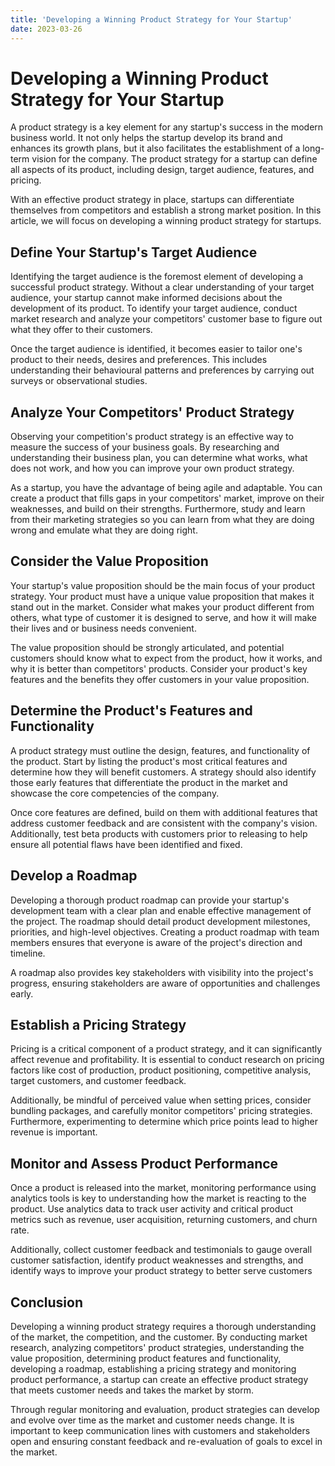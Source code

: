 ```yaml
---
title: 'Developing a Winning Product Strategy for Your Startup'
date: 2023-03-26
---
```


# Developing a Winning Product Strategy for Your Startup

A product strategy is a key element for any startup's success in the modern business world. It not only helps the startup develop its brand and enhances its growth plans, but it also facilitates the establishment of a long-term vision for the company. The product strategy for a startup can define all aspects of its product, including design, target audience, features, and pricing.

With an effective product strategy in place, startups can differentiate themselves from competitors and establish a strong market position. In this article, we will focus on developing a winning product strategy for startups.

## Define Your Startup's Target Audience

Identifying the target audience is the foremost element of developing a successful product strategy. Without a clear understanding of your target audience, your startup cannot make informed decisions about the development of its product. To identify your target audience, conduct market research and analyze your competitors' customer base to figure out what they offer to their customers.

Once the target audience is identified, it becomes easier to tailor one's product to their needs, desires and preferences. This includes understanding their behavioural patterns and preferences by carrying out surveys or observational studies.

## Analyze Your Competitors' Product Strategy

Observing your competition's product strategy is an effective way to measure the success of your business goals. By researching and understanding their business plan, you can determine what works, what does not work, and how you can improve your own product strategy.

As a startup, you have the advantage of being agile and adaptable. You can create a product that fills gaps in your competitors' market, improve on their weaknesses, and build on their strengths. Furthermore, study and learn from their marketing strategies so you can learn from what they are doing wrong and emulate what they are doing right.

## Consider the Value Proposition

Your startup's value proposition should be the main focus of your product strategy. Your product must have a unique value proposition that makes it stand out in the market. Consider what makes your product different from others, what type of customer it is designed to serve, and how it will make their lives and or business needs convenient.

The value proposition should be strongly articulated, and potential customers should know what to expect from the product, how it works, and why it is better than competitors' products. Consider your product's key features and the benefits they offer customers in your value proposition.

## Determine the Product's Features and Functionality

A product strategy must outline the design, features, and functionality of the product. Start by listing the product's most critical features and determine how they will benefit customers. A strategy should also identify those early features that differentiate the product in the market and showcase the core competencies of the company.

Once core features are defined, build on them with additional features that address customer feedback and are consistent with the company's vision. Additionally, test beta products with customers prior to releasing to help ensure all potential flaws have been identified and fixed.

## Develop a Roadmap

Developing a thorough product roadmap can provide your startup's development team with a clear plan and enable effective management of the project. The roadmap should detail product development milestones, priorities, and high-level objectives. Creating a product roadmap with team members ensures that everyone is aware of the project's direction and timeline.

A roadmap also provides key stakeholders with visibility into the project's progress, ensuring stakeholders are aware of opportunities and challenges early.

## Establish a Pricing Strategy

Pricing is a critical component of a product strategy, and it can significantly affect revenue and profitability. It is essential to conduct research on pricing factors like cost of production, product positioning, competitive analysis, target customers, and customer feedback.

Additionally, be mindful of perceived value when setting prices, consider bundling packages, and carefully monitor competitors' pricing strategies. Furthermore, experimenting to determine which price points lead to higher revenue is important.

## Monitor and Assess Product Performance

Once a product is released into the market, monitoring performance using analytics tools is key to understanding how the market is reacting to the product. Use analytics data to track user activity and critical product metrics such as revenue, user acquisition, returning customers, and churn rate.

Additionally, collect customer feedback and testimonials to gauge overall customer satisfaction, identify product weaknesses and strengths, and identify ways to improve your product strategy to better serve customers

## Conclusion

Developing a winning product strategy requires a thorough understanding of the market, the competition, and the customer. By conducting market research, analyzing competitors' product strategies, understanding the value proposition, determining product features and functionality, developing a roadmap, establishing a pricing strategy and monitoring product performance, a startup can create an effective product strategy that meets customer needs and takes the market by storm.

Through regular monitoring and evaluation, product strategies can develop and evolve over time as the market and customer needs change. It is important to keep communication lines with customers and stakeholders open and ensuring constant feedback and re-evaluation of goals to excel in the market.
